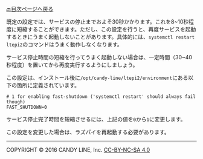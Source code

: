 [🔙目次ページへ戻る](README.md)

既定の設定では、サービスの停止までおよそ30秒かかります。これを8~10秒程度に短縮することができます。ただし、この設定を行うと、再度サービスを起動するときにうまく起動しないことがあります。具体的には、`systemctl restart ltepi2`のコマンドはうまく動作しなくなります。

サービス停止時間の短縮を行ってうまく起動しない場合は、一定時間（30~40秒程度）を置いてから再度実行するようにしましょう。

この設定は、インストール後に`/opt/candy-line/ltepi2/environment`にある以下の箇所に定義されています。
```
# 1 for enabling fast-shutdown ('systemctl restart' should always fail though)
FAST_SHUTDOWN=0
```
サービス停止完了時間を短縮させるには、上記の値を`0`から`1`に変更します。

この設定を変更した場合は、ラズパイを再起動する必要があります。

---
COPYRIGHT © 2016 CANDY LINE, Inc. [CC-BY-NC-SA 4.0](https://creativecommons.org/licenses/by-nc-sa/4.0/)
